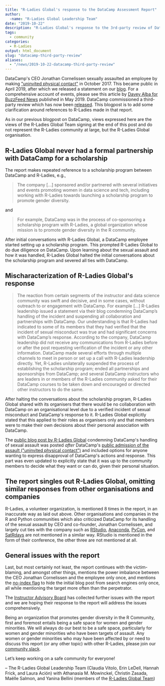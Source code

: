 ```yaml
---
title: "R-Ladies Global's response to the DataCamp Assessment Report"
author:
  -name: "R-Ladies Global Leadership Team"
date: "2019-10-22"
description: "R-Ladies Global's response to the 3rd-party review of DataCamp"
tags:
  - community
categories:
  - R-Ladies
output: html_document
slug: "datacamp-third-party-review"
aliases:
  - "/news/2019-10-22-datacamp-third-party-review"
---
```


DataCamp's CEO Jonathan Cornelissen sexually assaulted an employee by making ["uninvited physical contact"](https://www.datacamp.com/community/blog/note-to-our-community) in October 2017. This became public in April 2019, after which we released a statement on our [blog](https://blog.rladies.org/post/statement-about-datacamp/). For a comprehensive account of events, please see this article by [Davey Alba for BuzzFeed News](https://www.buzzfeednews.com/article/daveyalba/datacamp-sexual-harassment-metoo-tech-startup) published in May 2019. DataCamp commissioned a third-party review which has now been [released](https://assets.datacamp.com/working-ideal-independent-third-party-review-of-datacamp.pdf). This blogpost is to add some clarification around references to R-Ladies made in that report.

As in our previous blogpost on DataCamp, views expressed here are the views of the R-Ladies Global Team signing at the end of this post and do not represent the R-Ladies community at large, but the R-Ladies Global organisation.

## R-Ladies Global never had a formal partnership with DataCamp for a scholarship

The report makes repeated reference to a scholarship program between DataCamp and R-Ladies, e.g.,

> The company [...] sponsored and/or partnered with several initiatives and events promoting women in data science and tech, including working with R-Ladies towards launching a scholarship program to promote gender diversity.

and

> For example, DataCamp was in the process of co-sponsoring a scholarship program with R-Ladies, a global organization whose mission is to promote gender diversity in the R community.

After initial conversations with R-Ladies Global, a DataCamp employee started setting up a scholarship program. This prompted R-Ladies Global to do due diligence on DataCamp. Upon learning about the sexual assault and how it was handled, R-Ladies Global halted the initial conversations about the scholarship program and severed all ties with DataCamp.

## Mischaracterization of R-Ladies Global's response

> The reaction from certain segments of the instructor and data science community was swift and decisive, and in some cases, without outreach to or engagement with DataCamp. For example [...] R-Ladies leadership issued a statement via their blog condemning DataCamp’s handling of the incident and suspending all collaboration and partnerships with DataCamp. Our understanding is that R-Ladies had indicated to some of its members that they had verified that the incident of sexual misconduct was true and had significant concerns with DataCamp’s response. According to the company, DataCamp leadership did not receive any communications from R-Ladies before or after the post requesting verification of the incident or any other information. DataCamp made several efforts through multiple channels to meet in person or set up a call with R-Ladies leadership directly. Yet, R-Ladies unilaterally suspended the process of establishing the scholarship program; ended all partnerships and sponsorships from DataCamp; and several DataCamp instructors who are leaders in or members of the R-Ladies community asked for their DataCamp courses to be taken down and encouraged or directed other instructors to do the same.

After halting the conversations about the scholarship program, R-Ladies Global shared with its organisers that there would be no collaboration with DataCamp on an organisational level due to a verified incident of sexual misconduct and DataCamp's response to it. R-Ladies Global explicitly stated that this applied to their roles as organisers only and that members were to make their own decisions about their personal association with DataCamp.

The [public blog post by R-Ladies Global](https://blog.rladies.org/post/statement-about-datacamp/) condemning DataCamp's handling of sexual assault was posted _after_ DataCamp's [public admission of the assault ("uninvited physical contact")](https://www.datacamp.com/community/blog/note-to-our-community) and included options for anyone wanting to express disapproval of DataCamp's actions and response. This part was even updated to explicitly state that it was up to the community members to decide what they want or can do, given their personal situation.

## The report singles out R-Ladies Global, omitting similar responses from other organisations and companies

R-Ladies, a volunteer organization, is mentioned 8 times in the report, in an inaccurate way as laid out above. Other organisations and companies in the R and Python communities which also criticized DataCamp for its handling of the sexual assault by CEO and co-founder, Jonathan Cornelissen, and largely cut ties with the company such as [RStudio](https://twitter.com/rstudio/status/1117889763711696896), [Anaconda](https://www.anaconda.com/updated-statement-about-our-relationship-with-datacamp/), [PyCon](https://pycon.blogspot.com/2019/04/an-update-regarding-pycon-2019-sponsor.html), and [SatRdays](https://satrdays.org/blog/2019/04/14/datacamp-sponsorship/) are not mentioned in a similar way. RStudio is mentioned in the form of their conference, the other three are not mentioned at all.

## General issues with the report

Last, but most certainly not least, the report continues with the victim-blaming, and amongst other things, mentions the power imbalance between the CEO Jonathan Cornelissen and the employee only once, and mentions the [no-index flag](https://twitter.com/noamross/status/1116709899159916544) to hide the initial blog post from search engines only once, all while mentioning the target more often than the perpetrator.

The [Instructor Advisory Board](https://twitter.com/AllenDowney/status/1184568115880976384) has collected further issues with the report and we are hoping their response to the report will address the issues comprehensively.

Being an organization that promotes gender diversity in the R Community, first and foremost entails being a safe space for women and gender minorities. We will always do our best to be a safe space, particularly for women and gender minorities who have been targets of assault. Any women or gender minorities who may have been affected by or need to discuss this report (or any other topic) with other R-Ladies, please join our [community slack](https://rladies-community-slack.herokuapp.com/).

Let’s keep working on a safe community for everyone!

– The R-Ladies Global Leadership Team (Claudia Vitolo, Erin LeDell, Hannah Frick, and Laura Ación) with Athanasia M. Mowinckel, Christin Zasada, Maëlle Salmon, and Yanina Bellini (members of the [R-Ladies Global Team](https://rladies.org/about-us/team/))

